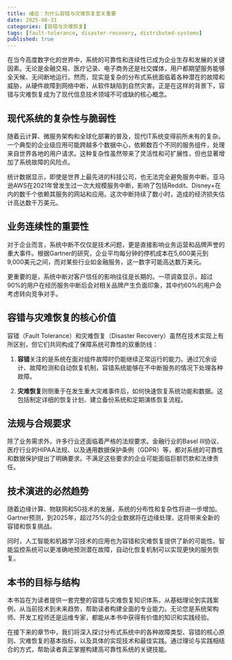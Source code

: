 ```yaml
---
title: 绪论：为什么容错与灾难恢复至关重要
date: 2025-08-31
categories: [容错与灾难恢复]
tags: [fault-tolerance, disaster-recovery, distributed-systems]
published: true
---
```


在当今高度数字化的世界中，系统的可靠性和连续性已成为企业生存和发展的关键因素。无论是金融交易、医疗记录、电子商务还是社交媒体，用户都期望服务能够全天候、无间断地运行。然而，现实是复杂的分布式系统面临着各种潜在的故障和威胁，从硬件故障到网络中断，从软件缺陷到自然灾害。正是在这样的背景下，容错与灾难恢复成为了现代信息技术领域不可或缺的核心概念。

## 现代系统的复杂性与脆弱性

随着云计算、微服务架构和全球化部署的普及，现代IT系统变得前所未有的复杂。一个典型的企业级应用可能跨越多个数据中心，依赖数百个不同的服务组件，处理来自世界各地的用户请求。这种复杂性虽然带来了灵活性和可扩展性，但也显著增加了系统故障的风险点。

统计数据显示，即使是世界上最先进的科技公司，也无法完全避免服务中断。亚马逊AWS在2021年曾发生过一次大规模服务中断，影响了包括Reddit、Disney+在内的数千个依赖其服务的网站和应用。这次中断持续了数小时，造成的经济损失估计高达数千万美元。

## 业务连续性的重要性

对于企业而言，系统中断不仅仅是技术问题，更是直接影响业务运营和品牌声誉的重大事件。根据Gartner的研究，企业平均每分钟的停机成本在5,600美元到9,000美元之间，而对某些行业如金融服务，这一数字可能高达数万美元。

更重要的是，系统中断对客户信任的影响往往是长期的。一项调查显示，超过90%的用户在经历服务中断后会对相关品牌产生负面印象，其中约60%的用户会考虑转向竞争对手。

## 容错与灾难恢复的核心价值

容错（Fault Tolerance）和灾难恢复（Disaster Recovery）虽然在技术实现上有所区别，但它们共同构成了保障系统可靠性的双重防线：

1. **容错**关注的是系统在面对组件故障时仍能继续正常运行的能力。通过冗余设计、故障检测和自动恢复机制，容错系统能够在不中断服务的情况下处理各种故障。

2. **灾难恢复**则侧重于在发生重大灾难事件后，如何快速恢复系统功能和数据。这包括制定详细的恢复计划、建立备份系统和定期演练恢复流程。

## 法规与合规要求

除了业务需求外，许多行业还面临着严格的法规要求。金融行业的Basel III协议、医疗行业的HIPAA法规、以及通用数据保护条例（GDPR）等，都对系统的可靠性和数据保护提出了明确要求。不满足这些要求的企业可能面临巨额罚款和法律责任。

## 技术演进的必然趋势

随着边缘计算、物联网和5G技术的发展，系统的分布性和复杂性将进一步增加。Gartner预测，到2025年，超过75%的企业数据将在边缘处理，这将带来全新的容错和恢复挑战。

同时，人工智能和机器学习技术的应用也为容错和灾难恢复提供了新的可能性。智能监控系统可以更准确地预测潜在故障，自动化恢复机制可以实现更快的服务恢复。

## 本书的目标与结构

本书旨在为读者提供一套完整的容错与灾难恢复知识体系，从基础理论到实践案例，从当前技术到未来趋势，帮助读者构建全面的专业能力。无论您是系统架构师、开发工程师还是运维专家，都能从本书中获得有价值的知识和实践经验。

在接下来的章节中，我们将深入探讨分布式系统中的各种故障类型、容错的核心原则、灾难恢复的基本指标，以及具体的实现技术和最佳实践。通过理论与实践相结合的方式，帮助读者真正掌握构建高可靠性系统的关键技能。